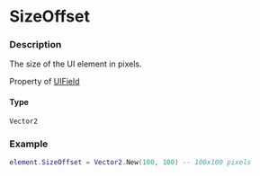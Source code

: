 # SizeOffset

### Description

The size of the UI element in pixels.

Property of [UIField](/classes/UIField/)

#### Type

`Vector2`

### Example

```lua
element.SizeOffset = Vector2.New(100, 100) -- 100x100 pixels
```
